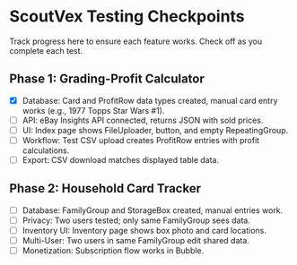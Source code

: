 # ScoutVex Testing Checkpoints
Track progress here to ensure each feature works. Check off as you complete each test.

## Phase 1: Grading-Profit Calculator
- [x] Database: Card and ProfitRow data types created, manual card entry works (e.g., 1977 Topps Star Wars #1).
- [ ] API: eBay Insights API connected, returns JSON with sold prices.
- [ ] UI: Index page shows FileUploader, button, and empty RepeatingGroup.
- [ ] Workflow: Test CSV upload creates ProfitRow entries with profit calculations.
- [ ] Export: CSV download matches displayed table data.

## Phase 2: Household Card Tracker
- [ ] Database: FamilyGroup and StorageBox created, manual entries work.
- [ ] Privacy: Two users tested; only same FamilyGroup sees data.
- [ ] Inventory UI: Inventory page shows box photo and card locations.
- [ ] Multi-User: Two users in same FamilyGroup edit shared data.
- [ ] Monetization: Subscription flow works in Bubble.
